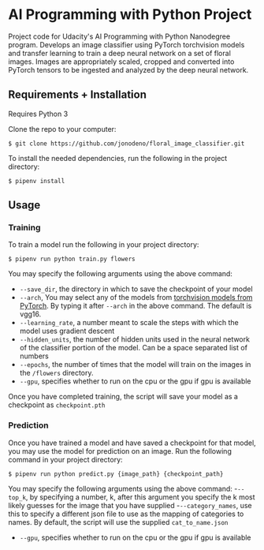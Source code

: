 # AI Programming with Python Project

Project code for Udacity's AI Programming with Python Nanodegree program. Develops an image classifier using PyTorch torchvision models and transfer learning to train a deep neural network on a set of floral images. Images are appropriately scaled, cropped and converted into PyTorch tensors to be ingested and analyzed by the deep neural network. 

## Requirements + Installation

Requires Python 3

Clone the repo to your computer:
```
$ git clone https://github.com/jonodeno/floral_image_classifier.git
```

To install the needed dependencies, run the following in the project directory:
```
$ pipenv install
```

## Usage

### Training
To train a model run the following in your project directory:
```
$ pipenv run python train.py flowers
```

You may specify the following arguments using the above command:
- `--save_dir`, the directory in which to save the checkpoint of your model
- `--arch`, You may select any of the models from [torchvision models from PyTorch](https://pytorch.org/docs/stable/torchvision/models.html). By typing it after `--arch` in the above command. The default is vgg16.
- `--learning_rate`, a number meant to scale the steps with which the model uses gradient descent
- `--hidden_units`, the number of hidden units used in the neural network of the classifier portion of the model. Can be a space separated list of numbers
- `--epochs`, the number of times that the model will train on the images in the `/flowers` directory.
- `--gpu`, specifies whether to run on the cpu or the gpu if gpu is available

Once you have completed training, the script will save your model as a checkpoint as `checkpoint.pth`

### Prediction
Once you have trained a model and have saved a checkpoint for that model, you may use the model for prediction on an image. Run the following command in your project directory:
```
$ pipenv run python predict.py {image_path} {checkpoint_path}
```

You may specify the following arguments using the above command:
-`--top_k`, by specifying a number, k, after this argument you specify the k most likely guesses for the image that you have supplied
-`--category_names`, use this to specify a different json file to use as the mapping of categories to names. By default, the script will use the supplied `cat_to_name.json`
- `--gpu`, specifies whether to run on the cpu or the gpu if gpu is available
